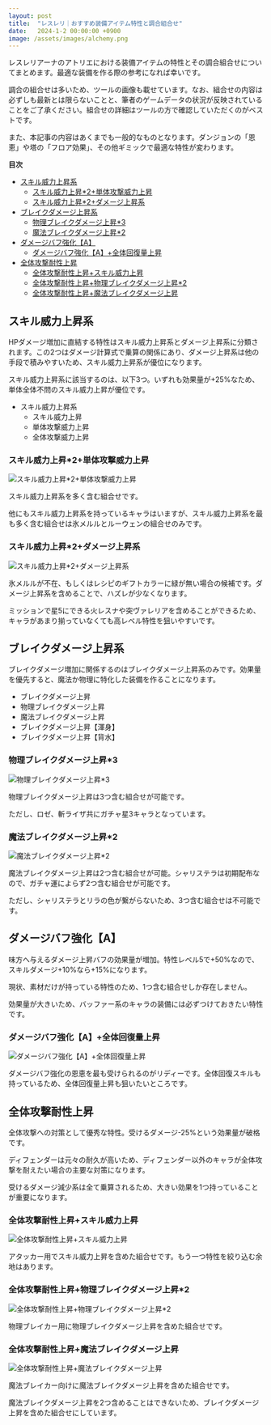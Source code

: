 ```yaml
---
layout: post
title:  "レスレリ｜おすすめ装備アイテム特性と調合組合せ"
date:   2024-1-2 00:00:00 +0900
image: /assets/images/alchemy.png
---
```


レスレリアーナのアトリエにおける装備アイテムの特性とその調合組合せについてまとめます。最適な装備を作る際の参考になれば幸いです。

調合の組合せは多いため、ツールの画像も載せています。なお、組合せの内容は必ずしも最新とは限らないことと、筆者のゲームデータの状況が反映されていることをご了承ください。組合せの詳細はツールの方で確認していただくのがベストです。

また、本記事の内容はあくまでも一般的なものとなります。ダンジョンの「恩恵」や塔の「フロア効果」、その他ギミックで最適な特性が変わります。



**目次**
- [スキル威力上昇系](#スキル威力上昇系)
  - [スキル威力上昇\*2+単体攻撃威力上昇](#スキル威力上昇2単体攻撃威力上昇)
  - [スキル威力上昇\*2+ダメージ上昇系](#スキル威力上昇2ダメージ上昇系)
- [ブレイクダメージ上昇系](#ブレイクダメージ上昇系)
  - [物理ブレイクダメージ上昇\*3](#物理ブレイクダメージ上昇3)
  - [魔法ブレイクダメージ上昇\*2](#魔法ブレイクダメージ上昇2)
- [ダメージバフ強化【A】](#ダメージバフ強化a)
  - [ダメージバフ強化【A】+全体回復量上昇](#ダメージバフ強化a全体回復量上昇)
- [全体攻撃耐性上昇](#全体攻撃耐性上昇)
  - [全体攻撃耐性上昇+スキル威力上昇](#全体攻撃耐性上昇スキル威力上昇)
  - [全体攻撃耐性上昇+物理ブレイクダメージ上昇\*2](#全体攻撃耐性上昇物理ブレイクダメージ上昇2)
  - [全体攻撃耐性上昇+魔法ブレイクダメージ上昇](#全体攻撃耐性上昇魔法ブレイクダメージ上昇)



## スキル威力上昇系

HPダメージ増加に直結する特性はスキル威力上昇系とダメージ上昇系に分類されます。この2つはダメージ計算式で乗算の関係にあり、ダメージ上昇系は他の手段で積みやすいため、スキル威力上昇系が優位になります。

スキル威力上昇系に該当するのは、以下3つ。いずれも効果量が+25%なため、単体全体不問のスキル威力上昇が優位です。

- スキル威力上昇系
  - スキル威力上昇
  - 単体攻撃威力上昇
  - 全体攻撃威力上昇

### スキル威力上昇*2+単体攻撃威力上昇
<img src="/assets/images/skillUp.png" alt="スキル威力上昇*2+単体攻撃威力上昇">

スキル威力上昇系を多く含む組合せです。

他にもスキル威力上昇系を持っているキャラはいますが、スキル威力上昇系を最も多く含む組合せは氷メルルとルーウェンの組合せのみです。







### スキル威力上昇*2+ダメージ上昇系
<img src="/assets/images/skillUpDamageUp.png" alt="スキル威力上昇*2+ダメージ上昇系">


氷メルルが不在、もしくはレシピのギフトカラーに緑が無い場合の候補です。ダメージ上昇系を含めることで、ハズレが少なくなります。

ミッションで星5にできる火レスナや突ヴァレリアを含めることができるため、キャラがあまり揃っていなくても高レベル特性を狙いやすいです。


## ブレイクダメージ上昇系

ブレイクダメージ増加に関係するのはブレイクダメージ上昇系のみです。効果量を優先すると、魔法か物理に特化した装備を作ることになります。

- ブレイクダメージ上昇
- 物理ブレイクダメージ上昇
- 魔法ブレイクダメージ上昇
- ブレイクダメージ上昇【渾身】
- ブレイクダメージ上昇【背水】


### 物理ブレイクダメージ上昇*3
<img src="/assets/images/pBreakUp.png" alt="物理ブレイクダメージ上昇*3">

物理ブレイクダメージ上昇は3つ含む組合せが可能です。

ただし、ロゼ、斬ライザ共にガチャ星3キャラとなっています。

### 魔法ブレイクダメージ上昇*2
<img src="/assets/images/mBreakUp.png" alt="魔法ブレイクダメージ上昇*2">


魔法ブレイクダメージ上昇は2つ含む組合せが可能。シャリステラは初期配布なので、ガチャ運によらず2つ含む組合せが可能です。

ただし、シャリステラとリラの色が繋がらないため、3つ含む組合せは不可能です。




## ダメージバフ強化【A】

味方へ与えるダメージ上昇バフの効果量が増加。特性レベル5で+50%なので、スキルダメージ+10%なら+15%になります。

現状、素材だけが持っている特性のため、1つ含む組合せしか存在しません。

効果量が大きいため、バッファー系のキャラの装備には必ずつけておきたい特性です。


### ダメージバフ強化【A】+全体回復量上昇
<img src="/assets/images/buffUpAAndAllHealUp.png" alt="ダメージバフ強化【A】+全体回復量上昇">

ダメージバフ強化の恩恵を最も受けられるのがリディーです。全体回復スキルも持っているため、全体回復量上昇も狙いたいところです。

## 全体攻撃耐性上昇

全体攻撃への対策として優秀な特性。受けるダメージ-25%という効果量が破格です。

ディフェンダーは元々の耐久が高いため、ディフェンダー以外のキャラが全体攻撃を耐えたい場合の主要な対策になります。

受けるダメージ減少系は全て乗算されるため、大きい効果を1つ持っていることが重要になります。

### 全体攻撃耐性上昇+スキル威力上昇
<img src="/assets/images/areaResistAndSkill.png" alt="全体攻撃耐性上昇+スキル威力上昇">

アタッカー用でスキル威力上昇を含めた組合せです。もう一つ特性を絞り込む余地はあります。



### 全体攻撃耐性上昇+物理ブレイクダメージ上昇*2
<img src="/assets/images/areaResistAndPBreak.png" alt="全体攻撃耐性上昇+物理ブレイクダメージ上昇*2">

物理ブレイカー用に物理ブレイクダメージ上昇を含めた組合せです。


### 全体攻撃耐性上昇+魔法ブレイクダメージ上昇
<img src="/assets/images/areaResistAndMBreak.png" alt="全体攻撃耐性上昇+魔法ブレイクダメージ上昇">

魔法ブレイカー向けに魔法ブレイクダメージ上昇を含めた組合せです。

魔法ブレイクダメージ上昇を2つ含めることはできないため、ブレイクダメージ上昇を含めた組合せにしています。

